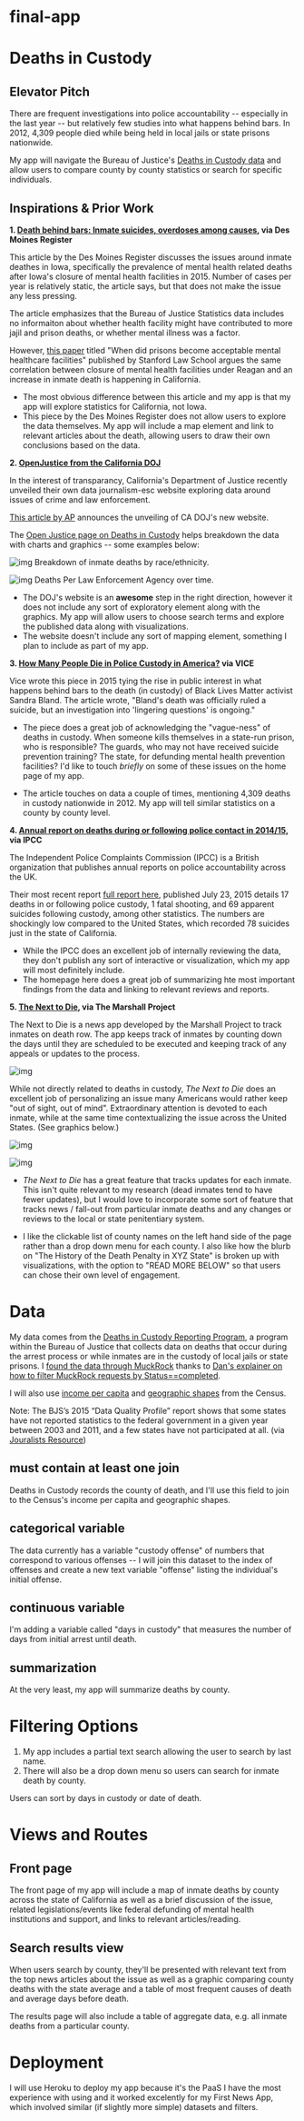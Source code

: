 # final-app

# Deaths in Custody

## Elevator Pitch

There are frequent investigations into police accountability -- especially in the last year -- but relatively few studies into what happens behind bars. In 2012, 4,309 people died while being held in local jails or state prisons nationwide.

My app will navigate the Bureau of Justice's [Deaths in Custody data](http://www.bjs.gov/index.cfm?ty=dcdetail&iid=243) and allow users to compare county by county statistics or search for specific individuals.

## Inspirations & Prior Work

**1. [Death behind bars: Inmate suicides, overdoses among causes](http://www.desmoinesregister.com/story/news/investigations/2016/05/28/death-behind-bars-inmate-suicides-overdoses-among-causes/83671656/), via Des Moines Register**

This article by the Des Moines Register discusses the issues around inmate deathes in Iowa, specifically the prevalence of mental health related deaths after Iowa's closure of mental health facilities in 2015. Number of cases per year is relatively static, the article says, but that does not make the issue any less pressing.

The article emphasizes that the Bureau of Justice Statistics data includes no informaiton about whether health facility might have contributed to more jajil and prison deaths, or whether mental illness was a factor. 

However, [this paper](http://law.stanford.edu/wp-content/uploads/sites/default/files/child-page/632655/doc/slspublic/Report_v12.pdf) titled "When did prisons become acceptable mental healthcare facilities" published by Stanford Law School argues the same correlation between closure of mental health facilities under Reagan and an increase in inmate death is happening in California.

* The most obvious difference between this article and my app is that my app will explore statistics for California, not Iowa.
* This piece by the Des Moines Register does not allow users to explore the data themselves. My app will include a map element and link to relevant articles about the death, allowing users to draw their own conclusions based on the data.

**2. [OpenJustice from the California DOJ](http://openjustice.doj.ca.gov)**

In the interest of transparancy, California's Department of Justice recently unveiled their own data journalism-esc website exploring data around issues of crime and law enforcement. 

[This article by AP](http://www.nbcbayarea.com/news/local/California-Department-of-Justice-to-Unveil-Website-With-Law-Enforcement-Data-323932901.html) announces the unveiling of CA DOJ's new website.

The [Open Justice page on Deaths in Custody](http://openjustice.doj.ca.gov/death-in-custody/overview) helps breakdown the data with charts and graphics -- some examples below:

![img](http://i.imgur.com/9HgsD81.png?1)
Breakdown of inmate deaths by race/ethnicity.

![img](http://i.imgur.com/uTfadrj.png?1)
Deaths Per Law Enforcement Agency over time.

* The DOJ's website is an **awesome** step in the right direction, however it does not include any sort of exploratory element along with the graphics. My app will allow users to choose search terms and explore the published data along with visualizations.
* The website doesn't include any sort of mapping element, something I plan to include as  part of my app.

**3. [How Many People Die in Police Custody in America?](https://www.vice.com/read/how-many-people-die-in-police-custody-in-america-265) via VICE** 

Vice wrote this piece in 2015 tying the rise in public interest in what happens behind bars to the death (in custody) of Black Lives Matter activist Sandra Bland. The article wrote, "Bland's death was officially ruled a suicide, but an investigation into 'lingering questions' is ongoing."

* The piece does a great job of acknowledging the "vague-ness" of deaths in custody. When someone kills themselves in a state-run prison, who is responsible? The guards, who may not have received suicide prevention training? The state, for defunding mental health prevention facilities? I'd like to touch *briefly* on some of these issues on the home page of my app.

* The article touches on data a couple of times, mentioning 4,309 deaths in custody nationwide in 2012. My app will tell similar statistics on a county by county level.

**4. [Annual report on deaths during or following police contact in 2014/15](http://www.ipcc.gov.uk/news/annual-report-deaths-during-or-following-police-contact-201415-published), via IPCC**

The Independent Police Complaints Commission (IPCC) is a British organization that publishes annual reports on police accountability across the UK. 

Their most recent report [full report here](http://www.ipcc.gov.uk/page/deaths-during-or-following-police-contact), published July 23, 2015 details 17 deaths in or following police custody, 1 fatal shooting, and 69 apparent suicides following custody, among other statistics. The numbers are shockingly low compared to the United States, which recorded 78 suicides just in the state of California.

* While the IPCC does an excellent job of internally reviewing the data, they don't publish any sort of interactive or visualization, which my app will most definitely include.
* The homepage here does a great job of summarizing hte most important findings from the data and linking to relevant reviews and reports.

**5. [The Next to Die](https://www.themarshallproject.org/next-to-die?ref=menu), via The Marshall Project**

The Next to Die is a news app developed by the Marshall Project to track inmates on death row. The app keeps track of inmates by counting down the days until they are scheduled to be executed and keeping track of any appeals or updates to the process.

![img](http://i.imgur.com/rgcxV82.png?1)

While not directly related to deaths in custody, *The Next to Die* does an excellent job of personalizing an issue many Americans would rather keep "out of sight, out of mind". Extraordinary attention is devoted to each inmate, while at the same time contextualizing the issue across the United States. (See graphics below.)

![img](http://i.imgur.com/uxhbGUa.png?1)

![img](http://i.imgur.com/Q89LLiU.png?1)

* *The Next to Die* has a great feature that tracks updates for each inmate. This isn't quite relevant to my research (dead inmates tend to have fewer updates), but I would love to incorporate some sort of feature that tracks news / fall-out from particular inmate deaths and any changes or reviews to the local or state penitentiary system.

* I like the clickable list of county names on the left hand side of the page rather than a drop down menu for each county. I also like how the blurb on "The History of the Death Penalty in XYZ State" is broken up with visualizations, with the option to "READ MORE BELOW" so that users can chose their own level of engagement.

# Data

My data comes from the [Deaths in Custody Reporting Program](http://www.bjs.gov/index.cfm?ty=dcdetail&iid=243), a program within the Bureau of Justice that collects data on deaths that occur during the arrest process or while inmates are in the custody of local jails or state prisons. I [found the data through MuckRock](https://www.muckrock.com/foi/california-52/california-12525-data-17354/) thanks to [Dan's explainer on how to filter MuckRock requests by Status==completed](http://blog.danwin.com/interesting-muckrocks/).

I will also use [income per capita](https://www.census.gov/hhes/www/income/data/historical/people/) and [geographic shapes](https://www.census.gov/geo/maps-data/data/tiger-data.html) from the Census.

Note: The BJS’s 2015 “Data Quality Profile” report shows that some states have not reported statistics to the federal government in a given year between 2003 and 2011, and a few states have not participated at all. (via [Jouralists Resource](http://journalistsresource.org/studies/government/criminal-justice/deaths-police-custody-united-states#sthash.mdzmobZC.dpuf))

## must contain at least one join

Deaths in Custody records the county of death, and I'll use this field to join to the Census's income per capita and geographic shapes.

## categorical variable

The data currently has a variable "custody offense" of numbers that correspond to various offenses -- I will join this dataset to the index of offenses and create a new text variable "offense" listing the individual's initial offense.

## continuous variable

I'm adding a variable called "days in custody" that measures the number of days from initial arrest until death.

## summarization

At the very least, my app will summarize deaths by county.

# Filtering Options

1. My app includes a partial text search allowing the user to search by last name.
2. There will also be a drop down menu so users can search for inmate death by county.

Users can sort by days in custody or date of death.

# Views and Routes

## Front page

The front page of my app will include a map of inmate deaths by county across the state of California as well as a brief discussion of the issue,  related legislations/events like federal defunding of mental health institutions and support, and links to relevant articles/reading.

## Search results view

When users search by county, they'll be presented with relevant text from the top news articles about the issue as well as a graphic comparing county deaths with the state average and a table of most frequent causes of death and average days before death.

The results page will also include a table of aggregate data, e.g. all inmate deaths from a particular county.

# Deployment

I will use Heroku to deploy my app because it's the PaaS I have the most experience with using and it worked excelently for my First News App, which involved similar (if slightly more simple) datasets and filters.




